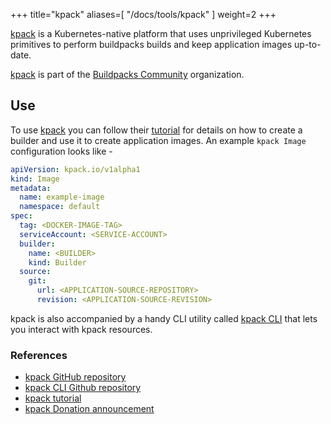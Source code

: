 
+++
title="kpack"
aliases=[
  "/docs/tools/kpack"
]
weight=2
+++

[kpack][kpack] is a Kubernetes-native platform that uses unprivileged Kubernetes primitives to perform buildpacks builds and keep application images up-to-date.

[kpack][kpack] is part of the [Buildpacks Community](https://github.com/buildpacks-community) organization.

<!--more-->

## Use 
To use [kpack][kpack] you can follow their [tutorial][tutorial] for details on how to create a builder and use it to create application images.
An example `kpack Image` configuration looks like - 

```yaml
apiVersion: kpack.io/v1alpha1
kind: Image
metadata:
  name: example-image
  namespace: default
spec:
  tag: <DOCKER-IMAGE-TAG>
  serviceAccount: <SERVICE-ACCOUNT>
  builder:
    name: <BUILDER>
    kind: Builder
  source:
    git:
      url: <APPLICATION-SOURCE-REPOSITORY>
      revision: <APPLICATION-SOURCE-REVISION>
```

kpack is also accompanied by a handy CLI utility called [kpack CLI][cli] that lets you interact with kpack resources.


### References

- [kpack GitHub repository][kpack]
- [kpack CLI Github repository][cli]
- [kpack tutorial][tutorial]
- [kpack Donation announcement][announcement]

[kpack]: https://github.com/buildpacks-community/kpack
[tutorial]: https://github.com/buildpacks-community/kpack/blob/main/docs/tutorial.md
[cli]: https://github.com/buildpacks-community/kpack-cli/blob/main/docs/kp.md
[buildpacks]: https://buildpacks.io
[announcement]: https://medium.com/buildpacks/kpack-joins-the-buildpacks-community-organization-223e59bda951
